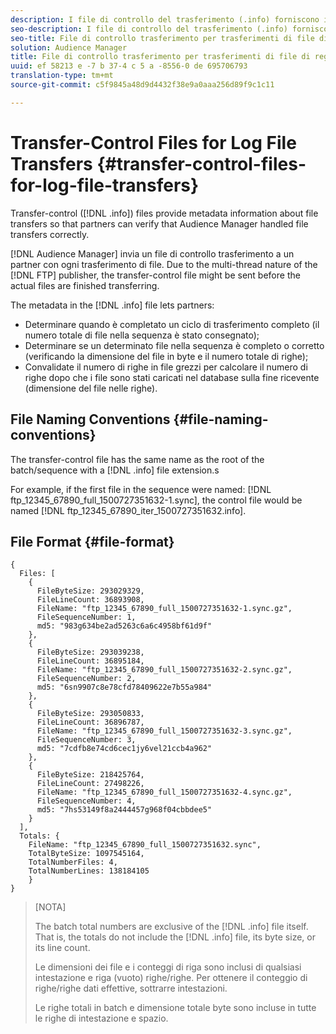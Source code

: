 ```yaml
---
description: I file di controllo del trasferimento (.info) forniscono i metadati sui trasferimenti dei file in modo che i partner possano verificare che Audience Manager sia stato gestito correttamente.
seo-description: I file di controllo del trasferimento (.info) forniscono i metadati sui trasferimenti dei file in modo che i partner possano verificare che Audience Manager sia stato gestito correttamente.
seo-title: File di controllo trasferimento per trasferimenti di file di registro
solution: Audience Manager
title: File di controllo trasferimento per trasferimenti di file di registro
uuid: ef 58213 e -7 b 37-4 c 5 a -8556-0 de 695706793
translation-type: tm+mt
source-git-commit: c5f9845a48d9d4432f38e9a0aaa256d89f9c1c11

---
```



# Transfer-Control Files for Log File Transfers {#transfer-control-files-for-log-file-transfers}

Transfer-control ([!DNL .info]) files provide metadata information about file transfers so that partners can verify that Audience Manager handled file transfers correctly.

[!DNL Audience Manager] invia un file di controllo trasferimento a un partner con ogni trasferimento di file. Due to the multi-thread nature of the [!DNL FTP] publisher, the transfer-control file might be sent before the actual files are finished transferring.

The metadata in the [!DNL .info] file lets partners:

* Determinare quando è completato un ciclo di trasferimento completo (il numero totale di file nella sequenza è stato consegnato);
* Determinare se un determinato file nella sequenza è completo o corretto (verificando la dimensione del file in byte e il numero totale di righe);
* Convalidate il numero di righe in file grezzi per calcolare il numero di righe dopo che i file sono stati caricati nel database sulla fine ricevente (dimensione del file nelle righe).

## File Naming Conventions {#file-naming-conventions}

The transfer-control file has the same name as the root of the batch/sequence with a [!DNL .info] file extension.s

For example, if the first file in the sequence were named: [!DNL ftp_12345_67890_full_1500727351632-1.sync], the control file would be named [!DNL ftp_12345_67890_iter_1500727351632.info].

## File Format {#file-format}

```
{
  Files: [
    {
      FileByteSize: 293029329,
      FileLineCount: 36893908,
      FileName: "ftp_12345_67890_full_1500727351632-1.sync.gz",
      FileSequenceNumber: 1,
      md5: "983g634be2ad5263c6a6c4958bf61d9f"
    },
    {
      FileByteSize: 293039238,
      FileLineCount: 36895184,
      FileName: "ftp_12345_67890_full_1500727351632-2.sync.gz",
      FileSequenceNumber: 2,
      md5: "6sn9907c8e78cfd78409622e7b55a984"
    },
    {
      FileByteSize: 293050833,
      FileLineCount: 36896787,
      FileName: "ftp_12345_67890_full_1500727351632-3.sync.gz",
      FileSequenceNumber: 3,
      md5: "7cdfb8e74cd6cec1jy6vel21ccb4a962"
    },
    {
      FileByteSize: 218425764,
      FileLineCount: 27498226,
      FileName: "ftp_12345_67890_full_1500727351632-4.sync.gz",
      FileSequenceNumber: 4,
      md5: "7hs53149f8a2444457g968f04cbbdee5"
    }
  ],
  Totals: {
    FileName: "ftp_12345_67890_full_1500727351632.sync",
    TotalByteSize: 1097545164,
    TotalNumberFiles: 4,
    TotalNumberLines: 138184105
    }
}
```

>[NOTA]
>
> The batch total numbers are exclusive of the [!DNL .info] file itself. That is, the totals do not include the [!DNL .info] file, its byte size, or its line count.
>
> Le dimensioni dei file e i conteggi di riga sono inclusi di qualsiasi intestazione e riga (vuoto) righe/righe. Per ottenere il conteggio di righe/righe dati effettive, sottrarre intestazioni.
>
> Le righe totali in batch e dimensione totale byte sono incluse in tutte le righe di intestazione e spazio.